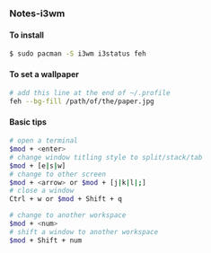 ### Notes-i3wm  

#### To install  
```bash
$ sudo pacman -S i3wm i3status feh
```
#### To set a wallpaper  
```bash
# add this line at the end of ~/.profile
feh --bg-fill /path/of/the/paper.jpg
```
#### Basic tips  
```bash
# open a terminal
$mod + <enter>
# change window titling style to split/stack/tab
$mod + [e|s|w]
# change to other screen
$mod + <arrow> or $mod + [j|k|l|;]
# close a window
Ctrl + w or $mod + Shift + q

# change to another workspace
$mod + <num>
# shift a window to another workspace
$mod + Shift + num
```

